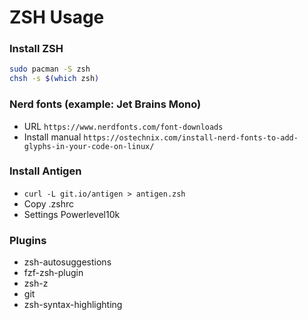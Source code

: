 # ZSH Usage

### Install ZSH

```bash
sudo pacman -S zsh
chsh -s $(which zsh)
```

### Nerd fonts (example: Jet Brains Mono)

- URL `https://www.nerdfonts.com/font-downloads`
- Install manual `https://ostechnix.com/install-nerd-fonts-to-add-glyphs-in-your-code-on-linux/`

### Install Antigen

- ``` curl -L git.io/antigen > antigen.zsh ```
- Copy .zshrc
- Settings Powerlevel10k

### Plugins

- zsh-autosuggestions
- fzf-zsh-plugin
- zsh-z
- git
- zsh-syntax-highlighting
